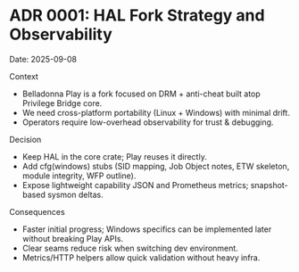 # ADR 0001: HAL Fork Strategy and Observability

Date: 2025-09-08

Context
- Belladonna Play is a fork focused on DRM + anti-cheat built atop Privilege Bridge core.
- We need cross-platform portability (Linux + Windows) with minimal drift.
- Operators require low-overhead observability for trust & debugging.

Decision
- Keep HAL in the core crate; Play reuses it directly.
- Add cfg(windows) stubs (SID mapping, Job Object notes, ETW skeleton, module integrity, WFP outline).
- Expose lightweight capability JSON and Prometheus metrics; snapshot-based sysmon deltas.

Consequences
- Faster initial progress; Windows specifics can be implemented later without breaking Play APIs.
- Clear seams reduce risk when switching dev environment.
- Metrics/HTTP helpers allow quick validation without heavy infra.
